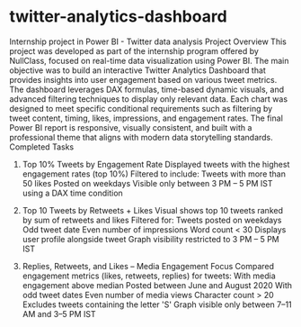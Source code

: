# twitter-analytics-dashboard
Internship project in Power BI - Twitter data analysis
Project Overview
This project was developed as part of the internship program offered by NullClass, focused on real-time data visualization using Power BI. The main objective was to build an interactive Twitter Analytics Dashboard that provides insights into user engagement based on various tweet metrics. The dashboard leverages DAX formulas, time-based dynamic visuals, and advanced filtering techniques to display only relevant data. Each chart was designed to meet specific conditional requirements such as filtering by tweet content, timing, likes, impressions, and engagement rates. The final Power BI report is responsive, visually consistent, and built with a professional theme that aligns with modern data storytelling standards.
Completed Tasks
1. Top 10% Tweets by Engagement Rate
Displayed tweets with the highest engagement rates (top 10%)
Filtered to include:
Tweets with more than 50 likes
Posted on weekdays
Visible only between 3 PM – 5 PM IST using a DAX time condition

2. Top 10 Tweets by Retweets + Likes
Visual shows top 10 tweets ranked by sum of retweets and likes
Filtered for:
Tweets posted on weekdays
Odd tweet date
Even number of impressions
Word count < 30
Displays user profile alongside tweet
Graph visibility restricted to 3 PM – 5 PM IST

3. Replies, Retweets, and Likes – Media Engagement Focus
Compared engagement metrics (likes, retweets, replies) for tweets:
With media engagement above median
Posted between June and August 2020
With odd tweet dates
Even number of media views
Character count > 20
Excludes tweets containing the letter 'S'
Graph visible only between 7–11 AM and 3–5 PM IST

